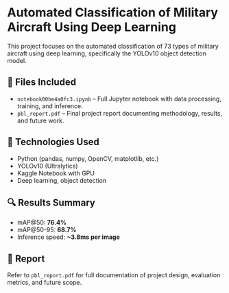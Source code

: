 # Automated Classification of Military Aircraft Using Deep Learning

This project focuses on the automated classification of 73 types of military aircraft using deep learning, specifically the YOLOv10 object detection model.

## 📁 Files Included
- `notebook00be4a0fc3.ipynb` – Full Jupyter notebook with data processing, training, and inference.
- `pbl_report.pdf` – Final project report documenting methodology, results, and future work.

## 📌 Technologies Used
- Python (pandas, numpy, OpenCV, matplotlib, etc.)
- YOLOv10 (Ultralytics)
- Kaggle Notebook with GPU
- Deep learning, object detection

## 🔍 Results Summary
- mAP@50: **76.4%**
- mAP@50-95: **68.7%**
- Inference speed: **~3.8ms per image**

## 📄 Report
Refer to `pbl_report.pdf` for full documentation of project design, evaluation metrics, and future scope.
